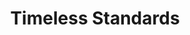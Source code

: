 ---
inv_num: 2012-061
add_credit:
url: 2012-061-timeless-standards
title: Timeless Standards
year: '2012'
display_year: '2012'
medium: Inkjet on Canvas
dims: 56 x 40 inches
pitch:
ps:
live_url:
youtube:
related_code:
subheading:
download:
commission:
layout: things-i-made
---